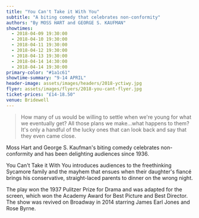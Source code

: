 ```yaml
---
title: "You Can't Take it With You"
subtitle: "A biting comedy that celebrates non-conformity"
authors: "By MOSS HART and GEORGE S. KAUFMAN"
showtimes:
  - 2018-04-09 19:30:00
  - 2018-04-10 19:30:00
  - 2018-04-11 19:30:00
  - 2018-04-12 19:30:00
  - 2018-04-13 19:30:00
  - 2018-04-14 14:30:00
  - 2018-04-14 19:30:00
primary-color: "#1a1c61"
showtime-summary: "9-14 APRIL"
header-image: assets/images/headers/2018-yctiwy.jpg
flyer: assets/images/flyers/2018-you-cant-flyer.jpg
ticket-prices: "£14-18.50"
venue: Bridewell
---
```


> How many of us would be willing to settle when we're young for what we eventually get? All those plans we make...what happens to them? It's only a handful of the lucky ones that can look back and say that they even came close.

Moss Hart and George S. Kaufman's biting comedy celebrates non-conformity and has been delighting audiences since 1936.

You Can't Take it With You introduces audiences to the freethinking Sycamore family and the mayhem that ensues when their daughter's fiancé brings his conservative, straight-laced parents to dinner on the wrong night.

The play won the 1937 Pulitzer Prize for Drama and was adapted for the screen, which won the Academy Award for Best Picture and Best Director. The show was revived on Broadway in 2014 starring James Earl Jones and Rose Byrne.
